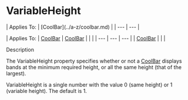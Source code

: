 




<h1 class="heading"><span class="name">VariableHeight</span></h1>
| Applies To: | [CoolBar](../a-z/coolbar.md) |
| --- | ---  |

| Applies To: | [CoolBar](../a-z/coolbar.md) | [CoolBar](../a-z/coolbar.md) |  |  |
| --- | --- | ---  |
| [CoolBar](../a-z/coolbar.md) |  |  |


Description


The VariableHeight property specifies whether or not a [CoolBar](../a-z/coolbar.md) displays bands at the minimum required height, or all the same height (that of the largest).


VariableHeight is a single number with the value 0 (same height) or 1 (variable height). The default is 1.



